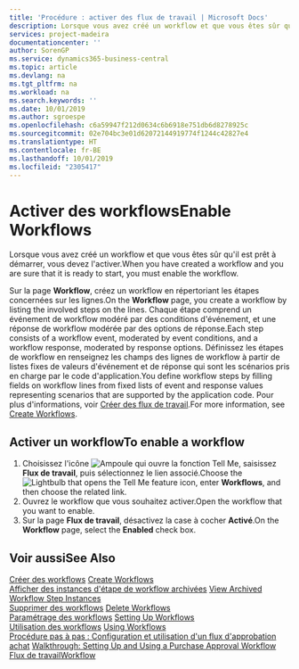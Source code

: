 ```yaml
---
title: 'Procédure : activer des flux de travail | Microsoft Docs'
description: Lorsque vous avez créé un workflow et que vous êtes sûr qu'il est prêt à démarrer, vous devez l'activer.
services: project-madeira
documentationcenter: ''
author: SorenGP
ms.service: dynamics365-business-central
ms.topic: article
ms.devlang: na
ms.tgt_pltfrm: na
ms.workload: na
ms.search.keywords: ''
ms.date: 10/01/2019
ms.author: sgroespe
ms.openlocfilehash: c6a59947f212d0634c6b6918e751db6d8278925c
ms.sourcegitcommit: 02e704bc3e01d62072144919774f1244c42827e4
ms.translationtype: HT
ms.contentlocale: fr-BE
ms.lasthandoff: 10/01/2019
ms.locfileid: "2305417"
---
```

# <a name="enable-workflows"></a><span data-ttu-id="5b28e-103">Activer des workflows</span><span class="sxs-lookup"><span data-stu-id="5b28e-103">Enable Workflows</span></span>
<span data-ttu-id="5b28e-104">Lorsque vous avez créé un workflow et que vous êtes sûr qu'il est prêt à démarrer, vous devez l'activer.</span><span class="sxs-lookup"><span data-stu-id="5b28e-104">When you have created a workflow and you are sure that it is ready to start, you must enable the workflow.</span></span>  

 <span data-ttu-id="5b28e-105">Sur la page **Workflow**, créez un workflow en répertoriant les étapes concernées sur les lignes.</span><span class="sxs-lookup"><span data-stu-id="5b28e-105">On the **Workflow** page, you create a workflow by listing the involved steps on the lines.</span></span> <span data-ttu-id="5b28e-106">Chaque étape comprend un événement de workflow modéré par des conditions d'événement, et une réponse de workflow modérée par des options de réponse.</span><span class="sxs-lookup"><span data-stu-id="5b28e-106">Each step consists of a workflow event, moderated by event conditions, and a workflow response, moderated by response options.</span></span> <span data-ttu-id="5b28e-107">Définissez les étapes de workflow en renseignez les champs des lignes de workflow à partir de listes fixes de valeurs d'événement et de réponse qui sont les scénarios pris en charge par le code d'application.</span><span class="sxs-lookup"><span data-stu-id="5b28e-107">You define workflow steps by filling fields on workflow lines from fixed lists of event and response values representing scenarios that are supported by the application code.</span></span> <span data-ttu-id="5b28e-108">Pour plus d'informations, voir [Créer des flux de travail](across-how-to-create-workflows.md).</span><span class="sxs-lookup"><span data-stu-id="5b28e-108">For more information, see [Create Workflows](across-how-to-create-workflows.md).</span></span>  

## <a name="to-enable-a-workflow"></a><span data-ttu-id="5b28e-109">Activer un workflow</span><span class="sxs-lookup"><span data-stu-id="5b28e-109">To enable a workflow</span></span>  
1.  <span data-ttu-id="5b28e-110">Choisissez l'icône ![Ampoule qui ouvre la fonction Tell Me](media/ui-search/search_small.png "Dites-moi ce que vous voulez faire"), saisissez **Flux de travail**, puis sélectionnez le lien associé.</span><span class="sxs-lookup"><span data-stu-id="5b28e-110">Choose the ![Lightbulb that opens the Tell Me feature](media/ui-search/search_small.png "Tell me what you want to do") icon, enter **Workflows**, and then choose the related link.</span></span>  
2.  <span data-ttu-id="5b28e-111">Ouvrez le workflow que vous souhaitez activer.</span><span class="sxs-lookup"><span data-stu-id="5b28e-111">Open the workflow that you want to enable.</span></span>  
3.  <span data-ttu-id="5b28e-112">Sur la page **Flux de travail**, désactivez la case à cocher **Activé**.</span><span class="sxs-lookup"><span data-stu-id="5b28e-112">On the **Workflow** page, select the **Enabled** check box.</span></span>  

## <a name="see-also"></a><span data-ttu-id="5b28e-113">Voir aussi</span><span class="sxs-lookup"><span data-stu-id="5b28e-113">See Also</span></span>  
 <span data-ttu-id="5b28e-114">[Créer des workflows](across-how-to-create-workflows.md) </span><span class="sxs-lookup"><span data-stu-id="5b28e-114">[Create Workflows](across-how-to-create-workflows.md) </span></span>  
 <span data-ttu-id="5b28e-115">[Afficher des instances d'étape de workflow archivées](across-how-to-view-archived-workflow-step-instances.md) </span><span class="sxs-lookup"><span data-stu-id="5b28e-115">[View Archived Workflow Step Instances](across-how-to-view-archived-workflow-step-instances.md) </span></span>  
 <span data-ttu-id="5b28e-116">[Supprimer des workflows](across-how-to-delete-workflows.md) </span><span class="sxs-lookup"><span data-stu-id="5b28e-116">[Delete Workflows](across-how-to-delete-workflows.md) </span></span>  
 <span data-ttu-id="5b28e-117">[Paramétrage des workflows](across-set-up-workflows.md) </span><span class="sxs-lookup"><span data-stu-id="5b28e-117">[Setting Up Workflows](across-set-up-workflows.md) </span></span>  
 <span data-ttu-id="5b28e-118">[Utilisation des workflows](across-use-workflows.md) </span><span class="sxs-lookup"><span data-stu-id="5b28e-118">[Using Workflows](across-use-workflows.md) </span></span>  
 <span data-ttu-id="5b28e-119">[Procédure pas à pas : Configuration et utilisation d'un flux d'approbation achat](walkthrough-setting-up-and-using-a-purchase-approval-workflow.md) </span><span class="sxs-lookup"><span data-stu-id="5b28e-119">[Walkthrough: Setting Up and Using a Purchase Approval Workflow](walkthrough-setting-up-and-using-a-purchase-approval-workflow.md) </span></span>  
 [<span data-ttu-id="5b28e-120">Flux de travail</span><span class="sxs-lookup"><span data-stu-id="5b28e-120">Workflow</span></span>](across-workflow.md)   

